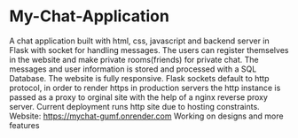# My-Chat-Application
A chat application built with html, css, javascript and backend server in Flask with socket for handling messages. The users can register themselves in the website and make private rooms(friends) for private chat. The messages and user information is stored and processed with a SQL Database. The website is fully responsive.
Flask sockets default to http protocol, in order to render https in production servers the http instance is passed as a proxy to orginal site with the help of a nginx reverse proxy server. Current deployment runs http site due to hosting constraints.
Website: https://mychat-gumf.onrender.com
Working on designs and more features
